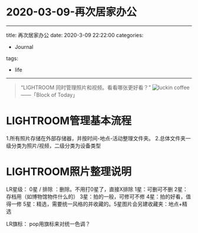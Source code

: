 # 2020-03-09-再次居家办公
---
title: 再次居家办公
date: 2020-3-09 22:22:00
categories: 
- Journal

tags: 
- life
---



> “LIGHTROOM 同时管理照片和视频。看看哪张更好看？”
> ![luckin coffee](https://i.loli.net/2020/03/09/7YqF1CvUcgSKfDR.png)
——「Block of Today」


# LIGHTROOM管理基本流程
1.所有照片存储在外部存储器，并按时间-地点-活动整理文件夹。
2.总体文件夹一级分类为照片/视频，二级分类为设备类型

# LIGHTROOM照片整理说明
LR星级：
0星 / 排除 ：删除。不用打0星了，直接X排除
1星：可删可不删
2星：存档用（如博物馆物件什么的）
3星：拍的一般，可修可不修
4星：拍的好看，值得一修
5星：精选，需要统一风格的并收藏的。5星图片会另建收藏夹：地点+精选

LR旗标：
pop用旗标来对统一色调？










